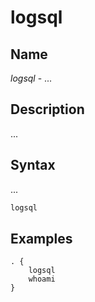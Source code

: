 # logsql

## Name

*logsql* - ...

## Description

...

## Syntax

...

```txt
logsql
```

## Examples

```corefile
. {
    logsql
    whoami
}
```
